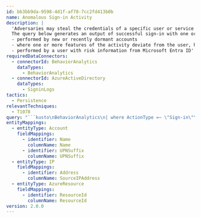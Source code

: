 ```yaml
---
id: bb3bb9da-9598-4d1f-af78-7cc2fd413b0b
name: Anomalous Sign-in Activity
description: |
  'Adversaries may steal the credentials of a specific user or service account using credential access techniques or capture credentials earlier in their reconnaissance process through social engineering as a means of gaining persistence." Umbreon, for example, creates valid users to provide access to the system.
  The query below generates an output of successful sign-in with one or more of the following indications:-
  - performed by new or recently dormant accounts
  - where one or more features of the activity deviate from the user, his peers, or the tenant's profile.
  - performed by a user with risk information from Microsoft Entra ID'
requiredDataConnectors:
  - connectorId: BehaviorAnalytics
    dataTypes:
      - BehaviorAnalytics
  - connectorId: AzureActiveDirectory
    dataTypes:
      - SigninLogs
tactics:
  - Persistence
relevantTechniques:
  - T1078
query: "```kusto\nBehaviorAnalytics\n| where ActionType =~ \"Sign-in\"\n| where UsersInsights.IsNewAccount == True or UsersInsights.IsDormantAccount == True or ActivityInsights has \"True\"\n| join kind = inner (\nSigninLogs | where Status.errorCode == 0 or Status.errorCode == 0 and RiskDetail !~ \"none\"\n) on $left.SourceRecordId == $right._ItemId \n| extend UserPrincipalName = iff(UserPrincipalName has \"#EXT#\",replace_string(tostring(split(UserPrincipalName, \"#\")[0]),\"_\",\"@\"),UserPrincipalName),\nUserName = iff(UserName has \"#EXT#\",replace_string(tostring(split(UserPrincipalName, \"#\")[0]),\"_\",\"@\"),UserName)\n| project TimeGenerated, UserName, UserPrincipalName, UsersInsights, ActivityType, ActionType, [\"Evidence\"]=ActivityInsights, ResourceDisplayName, AppDisplayName, SourceIPAddress, SourceIPLocation, SourceDevice, DevicesInsights, ResourceId\n| extend Name=tostring(split(UserPrincipalName, \"@\")[0]), UPNSuffix=tostring(split(UserPrincipalName, \"@\")[1])\n| extend Account_0_Name = Name\n| extend Account_0_UPNSuffix = UPNSuffix\n| extend IP_0_Address = SourceIPAddress\n| extend AzureResource_0_ResourceId = ResourceId\n```"
entityMappings:
  - entityType: Account
    fieldMappings:
      - identifier: Name
        columnName: Name
      - identifier: UPNSuffix
        columnName: UPNSuffix
  - entityType: IP
    fieldMappings:
      - identifier: Address
        columnName: SourceIPAddress
  - entityType: AzureResource
    fieldMappings:
      - identifier: ResourceId
        columnName: ResourceId
version: 2.0.0
---
```


